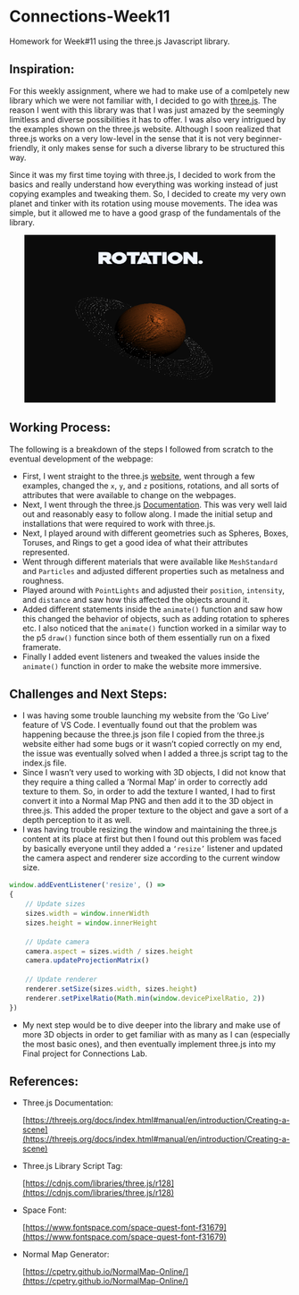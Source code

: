 # Connections-Week11
Homework for Week#11 using the three.js Javascript library.

## Inspiration:

For this weekly assignment, where we had to make use of a comlpetely new library which we were not familiar with, I decided to go with [three.js](https://threejs.org/). The reason I went with this library was that I was just amazed by the seemingly limitless and diverse possibilities it has to offer. I was also very intrigued by the examples shown on the three.js website. Although I soon realized that three.js works on a very low-level in the sense that it is not very beginner-friendly, it only makes sense for such a diverse library to be structured this way.

Since it was my first time toying with three.js, I decided to work from the basics and really understand how everything was working instead of just copying examples and tweaking them. So, I decided to create my very own planet and tinker with its rotation using mouse movements. The idea was simple, but it allowed me to have a good grasp of the fundamentals of the library.

<p align="center">
  <img 
    width="450"
    height="300"
    src="https://github.com/Abraiz01/Connections-Lab/blob/main/Week11/screenshot.png"
  >
</p>

## Working Process:

The following is a breakdown of the steps I followed from scratch to the eventual development of the webpage:



* First, I went straight to the three.js [website](https://threejs.org/), went through a few examples, changed the `x`, `y`, and `z` positions, rotations, and all sorts of attributes that were available to change on the webpages.
* Next, I went through the three.js [Documentation](https://threejs.org/docs/index.html#manual/en/introduction/Creating-a-scene). This was very well laid out and reasonably easy to follow along. I made the initial setup and installations that were required to work with three.js.
* Next, I played around with different geometries such as Spheres, Boxes, Toruses, and Rings to get a good idea of what their attributes represented.
* Went through different materials that were available like `MeshStandard` and `Particles` and adjusted different properties such as metalness and roughness.
* Played around with `PointLights` and adjusted their `position`, `intensity`, and `distance` and saw how this affected the objects around it.
* Added different statements inside the `animate()` function and saw how this changed the behavior of objects, such as adding rotation to spheres etc. I also noticed that the `animate()` function worked in a similar way to the p5 `draw()` function since both of them essentially run on a fixed framerate.
* Finally I added event listeners and tweaked the values inside the `animate()` function in order to make the website more immersive.

## Challenges and Next Steps:



* I was having some trouble launching my website from the ‘Go Live’ feature of VS Code. I eventually found out that the problem was happening because the three.js json file I copied from the three.js website either had some bugs or it wasn’t copied correctly on my end, the issue was eventually solved when I added a three.js script tag to the index.js file.
* Since I wasn’t very used to working with 3D objects, I did not know that they require a thing called a ‘Normal Map’ in order to correctly add texture to them. So, in order to add the texture I wanted, I had to first convert it into a Normal Map PNG and then add it to the 3D object in three.js. This added the proper texture to the object and gave a sort of a depth perception to it as well.
* I was having trouble resizing the window and maintaining the three.js content at its place at first but then I found out this problem was faced by basically everyone until they added a `‘resize’` listener and updated the camera aspect and renderer size according to the current window size.
```js
window.addEventListener('resize', () =>
{
    // Update sizes
    sizes.width = window.innerWidth
    sizes.height = window.innerHeight

    // Update camera
    camera.aspect = sizes.width / sizes.height
    camera.updateProjectionMatrix()

    // Update renderer
    renderer.setSize(sizes.width, sizes.height)
    renderer.setPixelRatio(Math.min(window.devicePixelRatio, 2))
})
```
* My next step would be to dive deeper into the library and make use of more 3D objects in order to get familiar with as many as I can (especially the most basic ones), and then eventually implement three.js into my Final project for Connections Lab.

## References:

* Three.js Documentation:

    [https://threejs.org/docs/index.html#manual/en/introduction/Creating-a-scene](https://threejs.org/docs/index.html#manual/en/introduction/Creating-a-scene)

* Three.js Library Script Tag:

    [https://cdnjs.com/libraries/three.js/r128](https://cdnjs.com/libraries/three.js/r128)

* Space Font:

    [https://www.fontspace.com/space-quest-font-f31679](https://www.fontspace.com/space-quest-font-f31679)

* Normal Map Generator:

	[https://cpetry.github.io/NormalMap-Online/](https://cpetry.github.io/NormalMap-Online/)
